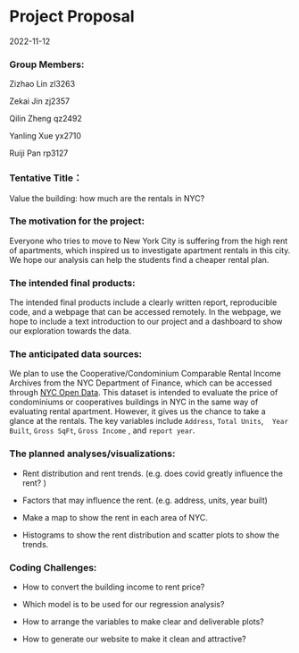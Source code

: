 Project Proposal
================
2022-11-12

### Group Members:

Zizhao Lin zl3263

Zekai Jin zj2357

Qilin Zheng qz2492

Yanling Xue yx2710

Ruiji Pan rp3127

### Tentative Title：

Value the building: how much are the rentals in NYC?

### The motivation for the project:

Everyone who tries to move to New York City is suffering from the high
rent of apartments, which inspired us to investigate apartment rentals
in this city. We hope our analysis can help the students find a cheaper
rental plan.

### The intended final products:

The intended final products include a clearly written report,
reproducible code, and a webpage that can be accessed remotely. In the
webpage, we hope to include a text introduction to our project and a
dashboard to show our exploration towards the data.

### The anticipated data sources:

We plan to use the Cooperative/Condominium Comparable Rental Income
Archives from the NYC Department of Finance, which can be accessed
through [NYC Open
Data](https://data.cityofnewyork.us/City-Government/DOF-Cooperative-Comparable-Rental-Income-Citywide-/myei-c3fa).
This dataset is intended to evaluate the price of condominiums or
cooperatives buildings in NYC in the same way of evaluating rental
apartment. However, it gives us the chance to take a glance at the
rentals. The key variables include `Address`, `Total Units`,
   `Year Built`, `Gross SqFt`, `Gross Income` , and `report year`.

### The planned analyses/visualizations:

-   Rent distribution and rent trends. (e.g. does covid greatly
    influence the rent? )

-   Factors that may influence the rent. (e.g. address, units, year
    built)

-   Make a map to show the rent in each area of NYC.

-   Histograms to show the rent distribution and scatter plots to show
    the trends.

### Coding Challenges:

-   How to convert the building income to rent price?

-   Which model is to be used for our regression analysis?

-   How to arrange the variables to make clear and deliverable plots?

-   How to generate our website to make it clean and attractive?
